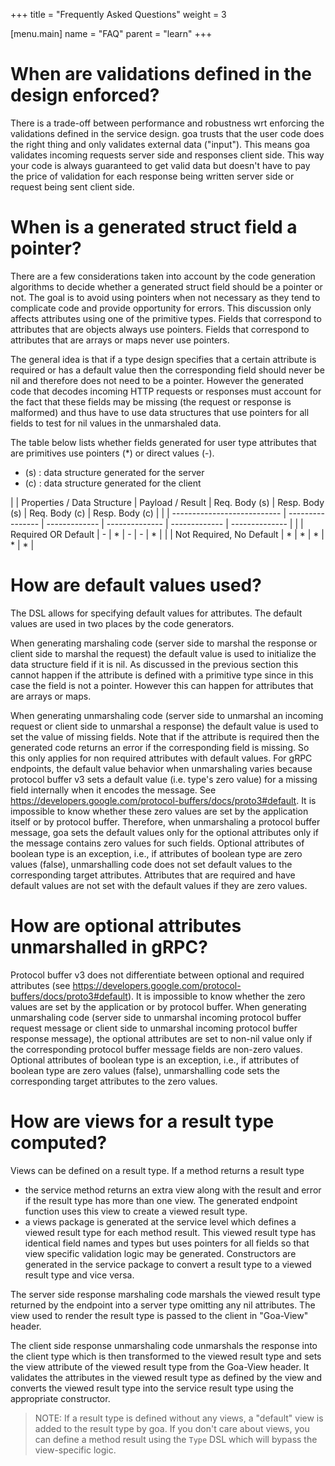 +++ title = "Frequently Asked Questions" weight = 3

[menu.main] name = "FAQ" parent = "learn" +++

# When are validations defined in the design enforced?

There is a trade-off between performance and robustness wrt enforcing the validations defined in the service design. goa trusts that the user code does the right thing and only validates external data ("input"). This means goa validates incoming requests server side and responses client side. This way your code is always guaranteed to get valid data but doesn't have to pay the price of validation for each response being written server side or request being sent client side.

# When is a generated struct field a pointer?

There are a few considerations taken into account by the code generation algorithms to decide whether a generated struct field should be a pointer or not. The goal is to avoid using pointers when not necessary as they tend to complicate code and provide opportunity for errors. This discussion only affects attributes using one of the primitive types. Fields that correspond to attributes that are objects always use pointers. Fields that correspond to attributes that are arrays or maps never use pointers.

The general idea is that if a type design specifies that a certain attribute is required or has a default value then the corresponding field should never be nil and therefore does not need to be a pointer. However the generated code that decodes incoming HTTP requests or responses must account for the fact that these fields may be missing (the request or response is malformed) and thus have to use data structures that use pointers for all fields to test for nil values in the unmarshaled data.

The table below lists whether fields generated for user type attributes that are primitives use pointers (\*) or direct values (-).

* (s) : data structure generated for the server
* (c) : data structure generated for the client

|  | Properties / Data Structure | Payload / Result | Req. Body (s) | Resp. Body (s) | Req. Body (c) | Resp. Body (c) |
|  | --------------------------- | ---------------- | ------------- | -------------- | ------------- | -------------- |
|  | Required OR Default         | -                | *             | -              | -             | *              |
|  | Not Required, No Default    | *                | *             | *              | *             | *              |


# How are default values used?

The DSL allows for specifying default values for attributes. The default values are used in two places by the code generators.

When generating marshaling code (server side to marshal the response or client side to marshal the request) the default value is used to initialize the data structure field if it is nil. As discussed in the previous section this cannot happen if the attribute is defined with a primitive type since in this case the field is not a pointer. However this can happen for attributes that are arrays or maps.

When generating unmarshaling code (server side to unmarshal an incoming request or client side to unmarshal a response) the default value is used to set the value of missing fields. Note that if the attribute is required then the generated code returns an error if the corresponding field is missing. So this only applies for non required attributes with default values. For gRPC endpoints, the default value behavior when unmarshaling varies because protocol buffer v3 sets a default value (i.e. type's zero value) for a missing field internally when it encodes the message. See https://developers.google.com/protocol-buffers/docs/proto3#default. It is impossible to know whether these zero values are set by the application itself or by protocol buffer. Therefore, when unmarshaling a protocol buffer message, goa sets the default values only for the optional attributes only if the message contains zero values for such fields. Optional attributes of boolean type is an exception, i.e., if attributes of boolean type are zero values (false), unmarshalling code does not set default values to the corresponding target attributes. Attributes that are required and have default values are not set with the default values if they are zero values.

# How are optional attributes unmarshalled in gRPC?

Protocol buffer v3 does not differentiate between optional and required attributes (see https://developers.google.com/protocol-buffers/docs/proto3#default). It is impossible to know whether the zero values are set by the application or by protocol buffer. When generating unmarshaling code (server side to unmarshal incoming protocol buffer request message or client side to unmarshal incoming protocol buffer response message), the optional attributes are set to non-nil value only if the corresponding protocol buffer message fields are non-zero values. Optional attributes of boolean type is an exception, i.e., if attributes of boolean type are zero values (false), unmarshalling code sets the corresponding target attributes to the zero values.

# How are views for a result type computed?

Views can be defined on a result type. If a method returns a result type

* the service method returns an extra view along with the result and error if the result type has more than one view. The generated endpoint function uses this view to create a viewed result type.
* a views package is generated at the service level which defines a viewed result type for each method result. This viewed result type has identical field names and types but uses pointers for all fields so that view specific validation logic may be generated. Constructors are generated in the service package to convert a result type to a viewed result type and vice versa.

The server side response marshaling code marshals the viewed result type returned by the endpoint into a server type omitting any nil attributes. The view used to render the result type is passed to the client in "Goa-View" header.

The client side response unmarshaling code unmarshals the response into the client type which is then transformed to the viewed result type and sets the view attribute of the viewed result type from the Goa-View header. It validates the attributes in the viewed result type as defined by the view and converts the viewed result type into the service result type using the appropriate constructor.

> NOTE: If a result type is defined without any views, a "default" view is added to the result type by goa. If you don't care about views, you can define a method result using the `Type` DSL which will bypass the view-specific logic.
